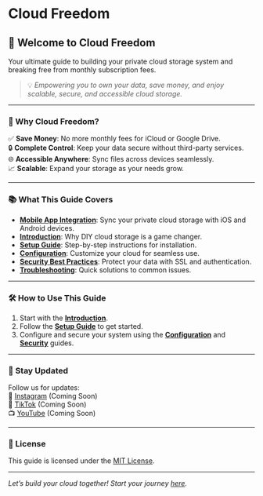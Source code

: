 # Cloud Freedom

## 🚀 Welcome to Cloud Freedom
Your ultimate guide to building your private cloud storage system and breaking free from monthly subscription fees.

> 💡 *Empowering you to own your data, save money, and enjoy scalable, secure, and accessible cloud storage.*

---

### 🌟 Why Cloud Freedom?
✅ **Save Money**: No more monthly fees for iCloud or Google Drive.  
🔒 **Complete Control**: Keep your data secure without third-party services.  
🌐 **Accessible Anywhere**: Sync files across devices seamlessly.  
📈 **Scalable**: Expand your storage as your needs grow.

---

### 📚 What This Guide Covers
- [**Mobile App Integration**](mobile-app-integration.md): Sync your private cloud storage with iOS and Android devices.
- [**Introduction**](introduction.md): Why DIY cloud storage is a game changer.
- [**Setup Guide**](setup.md): Step-by-step instructions for installation.
- [**Configuration**](configuration.md): Customize your cloud for seamless use.
- [**Security Best Practices**](security.md): Protect your data with SSL and authentication.
- [**Troubleshooting**](troubleshooting.md): Quick solutions to common issues.

---

### 🛠️ How to Use This Guide
1. Start with the [**Introduction**](introduction.md).
2. Follow the [**Setup Guide**](setup.md) to get started.
3. Configure and secure your system using the [**Configuration**](configuration.md) and [**Security**](security.md) guides.

---

### 📢 Stay Updated
Follow us for updates:  
📸 [Instagram](#) (Coming Soon)  
🎥 [TikTok](#) (Coming Soon)  
📺 [YouTube](#) (Coming Soon)

---

### 📝 License
This guide is licensed under the [MIT License](LICENSE).

---

*Let’s build your cloud together! Start your journey [here](introduction.md).*
